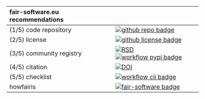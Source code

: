 | fair-software.eu recommendations | |
| :-- | :--  |
| (1/5) code repository              | [![github repo badge](https://img.shields.io/badge/github-repo-000.svg?logo=github&labelColor=gray&color=blue)](https://github.com/DroneML/segmentmytif) |
| (2/5) license                      | [![github license badge](https://img.shields.io/github/license/DroneML/segmentmytif)](https://github.com/DroneML/segmentmytif) |
| (3/5) community registry           | [![RSD](https://img.shields.io/badge/rsd-segmentmytif-00a3e3.svg)](https://www.research-software.nl/software/segmentmytif) [![workflow pypi badge](https://img.shields.io/pypi/v/segmentmytif.svg?colorB=blue)](https://pypi.python.org/project/segmentmytif/) |
| (4/5) citation                     | [![DOI](https://zenodo.org/badge/DOI/<replace-with-created-DOI>.svg)](https://doi.org/<replace-with-created-DOI>)|
| (5/5) checklist                    | [![workflow cii badge](https://bestpractices.coreinfrastructure.org/projects/<replace-with-created-project-identifier>/badge)](https://bestpractices.coreinfrastructure.org/projects/<replace-with-created-project-identifier>) |
| howfairis                          | [![fair-software badge](https://img.shields.io/badge/fair--software.eu-%E2%97%8F%20%20%E2%97%8F%20%20%E2%97%8F%20%20%E2%97%8F%20%20%E2%97%8B-yellow)](https://fair-software.eu) |